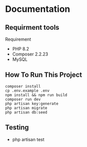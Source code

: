 # Documentation

## Requirment tools

Requirement

- PHP 8.2
- Composer 2.2.23
- MySQL

## How To Run This Project

```
composer install
cp .env.example .env
npm install && npm run build
composer run dev
php artisan key:generate
php artisan migrate
php artisan db:seed
```

## Testing
- php artisan test

